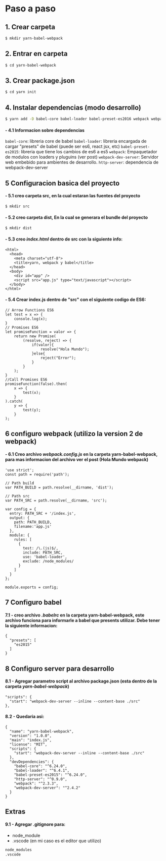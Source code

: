 # Paso a paso

## 1. Crear carpeta
```sh
$ mkdir yarn-babel-webpack
```
## 2. Entrar en carpeta
```sh
$ cd yarn-babel-webpack
```
## 3. Crear package.json
```sh
$ cd yarn init
```
## 4. Instalar dependencias (modo desarrollo)
```sh
$ yarn add -D babel-core babel-loader babel-preset-es2016 webpack webpack-dev-server http-server
```
#### - 4.1 Informacion sobre dependencias
`babel-core`: libreria core de babel
`babel-loader`: libreria encargada de cargar "presets" de babel (puede ser es6, react jsx, etc)
`babel-preset-es2015`: libreria que tiene los cambios de es6 a es5
`webpack`: Empaquetador de modulos con loaders y pluguins (ver post)
`webpack-dev-server`: Servidor web embebido para ambientes de desarrollo.
`http-server`: dependencia de webpack-dev-server

## 5 Configuracion basica del proyecto

#### - 5.1 creo carpeta **src**, en la cual estaran las fuentes del proyecto
```sh
$ mkdir src
```
#### - 5.2 creo carpeta **dist**, En la cual se generara el bundle del proyecto
```sh
$ mkdir dist
```

#### - 5.3 creo *index.html* dentro de **src** con la siguiente info:

    <html>
      <head>
        <meta charset="utf-8">
        <title>yarn, webpack y babel</title>
      </head>
      <body>
        <div id="app" />
        <script src="app.js" type="text/javascript"></script>
      </body>
    </html>

#### - 5.4 Crear index.js dentro de "src" con el siguiente codigo de ES6:
    // Arrow Functions ES6
    let test = x => {
        console.log(x);
    }
    // Promises ES6
    let promiseFunction = valor => {
        return new Promise(
            (resolve, reject) => {
                if(valor){
                    resolve("Hola Mundo");
                }else{
                    reject("Error");
                }
            }
        );
    }
    //Call Promises ES6
    promiseFunction(false).then(
        x => {
            test(x);
        }
    ).catch(
        y => {
            test(y);
        }
    );


## 6 configuro webpack (utilizo la version 2 de webpack)

#### - 6.1 Creo archivo *webpack.config.js* en la carpeta **yarn-babel-webpack**, para mas informacion del archivo ver el post (Hola Mundo webpack)

    'use strict';
    const path = require('path');

    // Path build
    var PATH_BUILD = path.resolve(__dirname, 'dist');

    // Path src
    var PATH_SRC = path.resolve(__dirname, 'src');

    var config = {
      entry: PATH_SRC + '/index.js',
      output: {
        path: PATH_BUILD,
        filename:'app.js'
      },
      module: {
        rules: [
          {
            test: /\.(js)$/,
            include: PATH_SRC,
            use: 'babel-loader',
            exclude: /node_modules/
          }
        ]
      }
    };

    module.exports = config;


## 7 Configuro babel

#### 7.1 - creo archivo *.babelrc* en la carpeta **yarn-babel-webpack**, este archivo funciona para informarle a babel que presents utilizar. Debe tener la siguiente informacion:
    {
      "presets": [
        "es2015"
      ]
    }

## 8 Configuro server para desarrollo

#### 8.1 - Agregar **parametro script**  al archivo package.json (esta dentro de la carpeta *yarn-babel-webpack*)

    "scripts": {
      "start": "webpack-dev-server --inline --content-base ./src"
    },

#### 8.2 - Quedaria asi:
    {
      "name": "yarn-babel-webpack",
      "version": "1.0.0",
      "main": "index.js",
      "license": "MIT",
      "scripts": {
        "start": "webpack-dev-server --inline --content-base ./src"
      },
      "devDependencies": {
        "babel-core": "^6.24.0",
        "babel-loader": "^6.4.1",
        "babel-preset-es2015": "^6.24.0",
        "http-server": "^0.9.0",
        "webpack": "^2.3.3",
        "webpack-dev-server": "^2.4.2"
      }
    }
## Extras

#### 9.1 - Agregar .gitignore para:
  * node_module
  * .vscode (en mi caso es el editor que utilizo)

```sh
node_modules
.vscode
```

